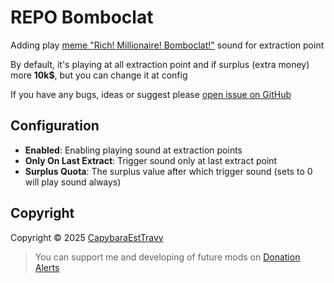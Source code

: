 # REPO Bomboclat

Adding play [meme "Rich! Millionaire! Bomboclat!"](https://www.instagram.com/reel/C8lCplopVgE/) sound for extraction point

By default, it's playing at all extraction point and if surplus (extra money) more **10k$**, but you can change it at config

If you have any bugs, ideas or suggest please [open issue on GitHub](https://github.com/maksim789456/RepoBomboclat/issues/new)

## Configuration
- **Enabled**: Enabling playing sound at extraction points
- **Only On Last Extract**: Trigger sound only at last extract point
- **Surplus Quota**: The surplus value after which trigger sound (sets to 0 will play sound always)

## Copyright
Copyright © 2025 [CapybaraEstTravy](https://github.com/maksim789456)

> You can support me and developing of future mods on [Donation Alerts](https://www.donationalerts.com/r/capybaraesttravy)